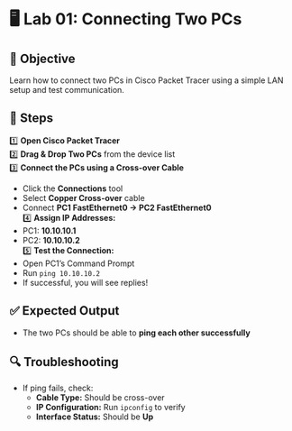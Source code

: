 # 🖥️ Lab 01: Connecting Two PCs  

## 🎯 Objective  
Learn how to connect two PCs in Cisco Packet Tracer using a simple LAN setup and test communication.

## 📌 Steps  

1️⃣ **Open Cisco Packet Tracer**  
2️⃣ **Drag & Drop Two PCs** from the device list  
3️⃣ **Connect the PCs using a Cross-over Cable**  
   - Click the **Connections** tool  
   - Select **Copper Cross-over** cable  
   - Connect **PC1 FastEthernet0 → PC2 FastEthernet0**  
4️⃣ **Assign IP Addresses:**  
   - PC1: **10.10.10.1**  
   - PC2: **10.10.10.2**  
5️⃣ **Test the Connection:** 
   - Open PC1’s Command Prompt  
   - Run `ping 10.10.10.2`  
   - If successful, you will see replies!  

## ✅ Expected Output  
- The two PCs should be able to **ping each other successfully**  

## 🔍 Troubleshooting  
- If ping fails, check:  
  - **Cable Type:** Should be cross-over  
  - **IP Configuration:** Run `ipconfig` to verify  
  - **Interface Status:** Should be **Up**  

